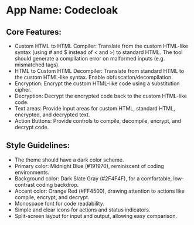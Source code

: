 # **App Name**: Codecloak

## Core Features:

- Custom HTML to HTML Compiler: Translate from the custom HTML-like syntax (using # and $ instead of < and >) to standard HTML. The tool should generate a compilation error on malformed inputs (e.g. mismatched tags).
- HTML to Custom HTML Decompiler: Translate from standard HTML to the custom HTML-like syntax. Enable obfuscation/decompilation.
- Encryption: Encrypt the custom HTML-like code using a substitution cipher.
- Decryption: Decrypt the encrypted code back to the custom HTML-like code.
- Text areas: Provide input areas for custom HTML, standard HTML, encrypted, and decrypted text.
- Action Buttons: Provide controls to compile, decompile, encrypt, and decrypt code.

## Style Guidelines:

- The theme should have a dark color scheme.
- Primary color: Midnight Blue (#191970), reminiscent of coding environments.
- Background color: Dark Slate Gray (#2F4F4F), for a comfortable, low-contrast coding backdrop.
- Accent color: Orange Red (#FF4500), drawing attention to actions like compile, encrypt, and decrypt.
- Monospace font for code readability.
- Simple and clear icons for actions and status indicators.
- Split-screen layout for input and output, allowing easy comparison.